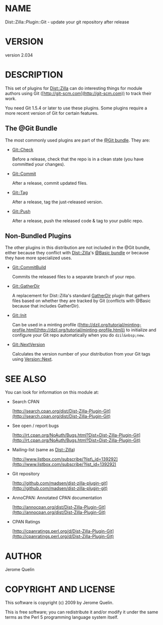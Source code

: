 # NAME

Dist::Zilla::Plugin::Git - update your git repository after release

# VERSION

version 2.034

# DESCRIPTION

This set of plugins for [Dist::Zilla](https://metacpan.org/pod/Dist::Zilla) can do interesting things for
module authors using Git ([http://git-scm.com](http://git-scm.com)) to track their work.

You need Git 1.5.4 or later to use these plugins.  Some plugins
require a more recent version of Git for certain features.

## The @Git Bundle

The most commonly used plugins are part of the
[@Git bundle](https://metacpan.org/pod/Dist::Zilla::PluginBundle::Git).  They are:

- [Git::Check](https://metacpan.org/pod/Dist::Zilla::Plugin::Git::Check)

    Before a release, check that the repo is in a clean state
    (you have committed your changes).

- [Git::Commit](https://metacpan.org/pod/Dist::Zilla::Plugin::Git::Commit)

    After a release, commit updated files.

- [Git::Tag](https://metacpan.org/pod/Dist::Zilla::Plugin::Git::Tag)

    After a release, tag the just-released version.

- [Git::Push](https://metacpan.org/pod/Dist::Zilla::Plugin::Git::Push)

    After a release, push the released code & tag to your public repo.

## Non-Bundled Plugins

The other plugins in this distribution are not included in the @Git
bundle, either because they conflict with [Dist::Zilla](https://metacpan.org/pod/Dist::Zilla)'s
[@Basic bundle](https://metacpan.org/pod/Dist::Zilla::PluginBundle::Basic) or because they
have more specialized uses.

- [Git::CommitBuild](https://metacpan.org/pod/Dist::Zilla::Plugin::Git::CommitBuild)

    Commits the released files to a separate branch of your repo.

- [Git::GatherDir](https://metacpan.org/pod/Dist::Zilla::Plugin::Git::GatherDir)

    A replacement for Dist::Zilla's standard
    [GatherDir](https://metacpan.org/pod/Dist::Zilla::Plugin::GatherDir) plugin that gathers
    files based on whether they are tracked by Git (conflicts with @Basic
    because that includes GatherDir).

- [Git::Init](https://metacpan.org/pod/Dist::Zilla::Plugin::Git::Init)

    Can be used in a minting profile
    ([http://dzil.org/tutorial/minting-profile.html](http://dzil.org/tutorial/minting-profile.html))
    to initialize and configure your Git repo automatically
    when you do `dzil&nbsp;new`.

- [Git::NextVersion](https://metacpan.org/pod/Dist::Zilla::Plugin::Git::NextVersion)

    Calculates the version number of your distribution from your Git tags
    using [Version::Next](https://metacpan.org/pod/Version::Next).

# SEE ALSO

You can look for information on this module at:

- Search CPAN

    [http://search.cpan.org/dist/Dist-Zilla-Plugin-Git](http://search.cpan.org/dist/Dist-Zilla-Plugin-Git)

- See open / report bugs

    [http://rt.cpan.org/NoAuth/Bugs.html?Dist=Dist-Zilla-Plugin-Git](http://rt.cpan.org/NoAuth/Bugs.html?Dist=Dist-Zilla-Plugin-Git)

- Mailing-list (same as [Dist::Zilla](https://metacpan.org/pod/Dist::Zilla))

    [http://www.listbox.com/subscribe/?list\_id=139292](http://www.listbox.com/subscribe/?list_id=139292)

- Git repository

    [http://github.com/madsen/dist-zilla-plugin-git](http://github.com/madsen/dist-zilla-plugin-git)

- AnnoCPAN: Annotated CPAN documentation

    [http://annocpan.org/dist/Dist-Zilla-Plugin-Git](http://annocpan.org/dist/Dist-Zilla-Plugin-Git)

- CPAN Ratings

    [http://cpanratings.perl.org/d/Dist-Zilla-Plugin-Git](http://cpanratings.perl.org/d/Dist-Zilla-Plugin-Git)

# AUTHOR

Jerome Quelin

# COPYRIGHT AND LICENSE

This software is copyright (c) 2009 by Jerome Quelin.

This is free software; you can redistribute it and/or modify it under
the same terms as the Perl 5 programming language system itself.
